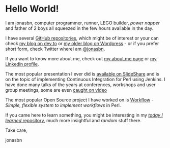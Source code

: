 # Hello World!

I am jonasbn, computer programmer, runner, LEGO builder, _power napper_ and father of 2 boys all squeezed in the few hours available in the day.

I have several [GitHub repositories](https://github.com/jonasbn), which might be of interest or your can check [my blog on dev.to](https://dev.to/jonasbn) or [my older blog on Wordpress](https://lastmover.wordpress.com/) - or if you prefer short form, check Twitter whereI am [@jonasbn](https://twitter.com/jonasbn).

If you want to know more about me, check out [my about.me page](https://about.me/jonasbn) or [my Linkedin profile](https://www.linkedin.com/in/jonasbn/).

The most popular presentation I ever did is [available on SlideShare](https://www.slideshare.net/jonasbn/perl-and-jenkins-for-osd2011) and is on the topic of implementing Continuous Integration for Perl using Jenkins. I have done many talks of the years at conferences, workshops and user group meetings, some are even [caught on video](https://www.youtube.com/watch?v=r1pQllQo7MQ&t=9s&list=PLE3HjmQMwpQQ_UBvLwYxPZ13M9eM5MraZ&index=18)

The most popular Open Source project I have worked on is [Workflow](https://metacpan.org/pod/Workflow) - _Simple, flexible system to implement workflows_ in Perl.

If you came here to learn something, you might be interesting in my [_today I learned_ repository](http://jonasbn.github.io/til/), much more insightful and _random_ stuff there.

Take care,

jonasbn
